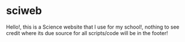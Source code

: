 # sciweb
 Hello!, this is a Science website that I use for my school!, nothing to see credit where its due source for all scripts/code will be in the footer!
